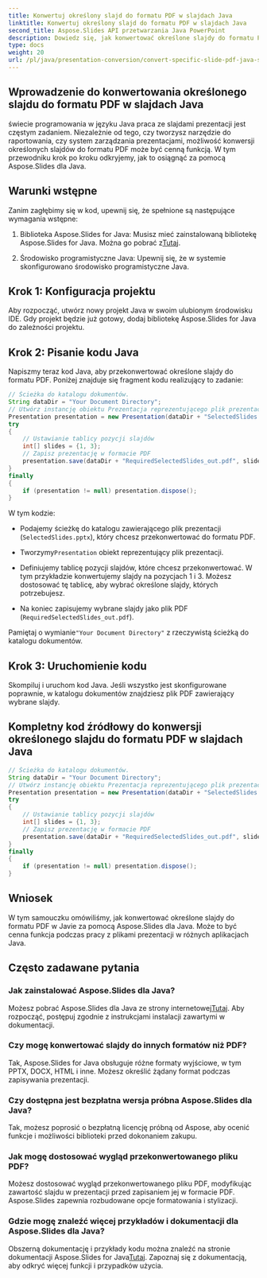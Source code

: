 ```yaml
---
title: Konwertuj określony slajd do formatu PDF w slajdach Java
linktitle: Konwertuj określony slajd do formatu PDF w slajdach Java
second_title: Aspose.Slides API przetwarzania Java PowerPoint
description: Dowiedz się, jak konwertować określone slajdy do formatu PDF w Javie przy użyciu Aspose.Slides dla Java. Przewodnik krok po kroku z przykładami kodu dla programistów Java.
type: docs
weight: 20
url: /pl/java/presentation-conversion/convert-specific-slide-pdf-java-slides/
---
```


## Wprowadzenie do konwertowania określonego slajdu do formatu PDF w slajdach Java

świecie programowania w języku Java praca ze slajdami prezentacji jest częstym zadaniem. Niezależnie od tego, czy tworzysz narzędzie do raportowania, czy system zarządzania prezentacjami, możliwość konwersji określonych slajdów do formatu PDF może być cenną funkcją. W tym przewodniku krok po kroku odkryjemy, jak to osiągnąć za pomocą Aspose.Slides dla Java.

## Warunki wstępne

Zanim zagłębimy się w kod, upewnij się, że spełnione są następujące wymagania wstępne:

1.  Biblioteka Aspose.Slides for Java: Musisz mieć zainstalowaną bibliotekę Aspose.Slides for Java. Można go pobrać z[Tutaj](https://releases.aspose.com/slides/java/).

2. Środowisko programistyczne Java: Upewnij się, że w systemie skonfigurowano środowisko programistyczne Java.

## Krok 1: Konfiguracja projektu

Aby rozpocząć, utwórz nowy projekt Java w swoim ulubionym środowisku IDE. Gdy projekt będzie już gotowy, dodaj bibliotekę Aspose.Slides for Java do zależności projektu.

## Krok 2: Pisanie kodu Java

Napiszmy teraz kod Java, aby przekonwertować określone slajdy do formatu PDF. Poniżej znajduje się fragment kodu realizujący to zadanie:

```java
// Ścieżka do katalogu dokumentów.
String dataDir = "Your Document Directory";
// Utwórz instancję obiektu Prezentacja reprezentującego plik prezentacji
Presentation presentation = new Presentation(dataDir + "SelectedSlides.pptx");
try
{
    // Ustawianie tablicy pozycji slajdów
    int[] slides = {1, 3};
    // Zapisz prezentację w formacie PDF
    presentation.save(dataDir + "RequiredSelectedSlides_out.pdf", slides, SaveFormat.Pdf);
}
finally
{
    if (presentation != null) presentation.dispose();
}
```

W tym kodzie:

- Podajemy ścieżkę do katalogu zawierającego plik prezentacji (`SelectedSlides.pptx`), który chcesz przekonwertować do formatu PDF.

-  Tworzymy`Presentation` obiekt reprezentujący plik prezentacji.

- Definiujemy tablicę pozycji slajdów, które chcesz przekonwertować. W tym przykładzie konwertujemy slajdy na pozycjach 1 i 3. Możesz dostosować tę tablicę, aby wybrać określone slajdy, których potrzebujesz.

- Na koniec zapisujemy wybrane slajdy jako plik PDF (`RequiredSelectedSlides_out.pdf`).

 Pamiętaj o wymianie`"Your Document Directory"` z rzeczywistą ścieżką do katalogu dokumentów.

## Krok 3: Uruchomienie kodu

Skompiluj i uruchom kod Java. Jeśli wszystko jest skonfigurowane poprawnie, w katalogu dokumentów znajdziesz plik PDF zawierający wybrane slajdy.

## Kompletny kod źródłowy do konwersji określonego slajdu do formatu PDF w slajdach Java

```java
// Ścieżka do katalogu dokumentów.
String dataDir = "Your Document Directory";
// Utwórz instancję obiektu Prezentacja reprezentującego plik prezentacji
Presentation presentation = new Presentation(dataDir + "SelectedSlides.pptx");
try
{
	// Ustawianie tablicy pozycji slajdów
	int[] slides = {1, 3};
	// Zapisz prezentację w formacie PDF
	presentation.save(dataDir + "RequiredSelectedSlides_out.pdf", slides, SaveFormat.Pdf);
}
finally
{
	if (presentation != null) presentation.dispose();
}
```

## Wniosek

W tym samouczku omówiliśmy, jak konwertować określone slajdy do formatu PDF w Javie za pomocą Aspose.Slides dla Java. Może to być cenna funkcja podczas pracy z plikami prezentacji w różnych aplikacjach Java.

## Często zadawane pytania

### Jak zainstalować Aspose.Slides dla Java?

 Możesz pobrać Aspose.Slides dla Java ze strony internetowej[Tutaj](https://releases.aspose.com/slides/java/). Aby rozpocząć, postępuj zgodnie z instrukcjami instalacji zawartymi w dokumentacji.

### Czy mogę konwertować slajdy do innych formatów niż PDF?

Tak, Aspose.Slides for Java obsługuje różne formaty wyjściowe, w tym PPTX, DOCX, HTML i inne. Możesz określić żądany format podczas zapisywania prezentacji.

### Czy dostępna jest bezpłatna wersja próbna Aspose.Slides dla Java?

Tak, możesz poprosić o bezpłatną licencję próbną od Aspose, aby ocenić funkcje i możliwości biblioteki przed dokonaniem zakupu.

### Jak mogę dostosować wygląd przekonwertowanego pliku PDF?

Możesz dostosować wygląd przekonwertowanego pliku PDF, modyfikując zawartość slajdu w prezentacji przed zapisaniem jej w formacie PDF. Aspose.Slides zapewnia rozbudowane opcje formatowania i stylizacji.

### Gdzie mogę znaleźć więcej przykładów i dokumentacji dla Aspose.Slides dla Java?

 Obszerną dokumentację i przykłady kodu można znaleźć na stronie dokumentacji Aspose.Slides for Java[Tutaj](https://reference.aspose.com/slides/java/). Zapoznaj się z dokumentacją, aby odkryć więcej funkcji i przypadków użycia.